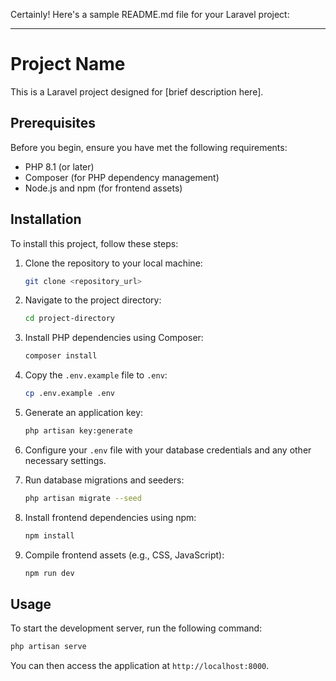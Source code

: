 Certainly! Here's a sample README.md file for your Laravel project:

---

# Project Name

This is a Laravel project designed for [brief description here].

## Prerequisites

Before you begin, ensure you have met the following requirements:

- PHP 8.1 (or later)
- Composer (for PHP dependency management)
- Node.js and npm (for frontend assets)

## Installation

To install this project, follow these steps:

1. Clone the repository to your local machine:

   ```bash
   git clone <repository_url>
   ```

2. Navigate to the project directory:

   ```bash
   cd project-directory
   ```

3. Install PHP dependencies using Composer:

   ```bash
   composer install
   ```

4. Copy the `.env.example` file to `.env`:

   ```bash
   cp .env.example .env
   ```

5. Generate an application key:

   ```bash
   php artisan key:generate
   ```

6. Configure your `.env` file with your database credentials and any other necessary settings.

7. Run database migrations and seeders:

   ```bash
   php artisan migrate --seed
   ```

8. Install frontend dependencies using npm:

   ```bash
   npm install
   ```

9. Compile frontend assets (e.g., CSS, JavaScript):

   ```bash
   npm run dev
   ```

## Usage

To start the development server, run the following command:

```bash
php artisan serve
```

You can then access the application at `http://localhost:8000`.

